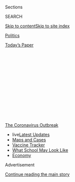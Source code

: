 <div id="app">

<div>

<div>

<div>

<div class="NYTAppHideMasthead css-1q2w90k e1suatyy0">

<div class="section css-ui9rw0 e1suatyy2">

<div class="css-eph4ug er09x8g0">

<div class="css-6n7j50">

</div>

<span class="css-1dv1kvn">Sections</span>

<div class="css-10488qs">

<span class="css-1dv1kvn">SEARCH</span>

</div>

[Skip to content](#site-content)[Skip to site
index](#site-index)

</div>

<div id="masthead-section-label" class="css-1wr3we4 eaxe0e00">

[Politics](https://www.nytimes.com/section/politics)

</div>

<div class="css-10698na e1huz5gh0">

</div>

</div>

<div id="masthead-bar-one" class="section hasLinks css-15hmgas e1csuq9d3">

<div class="css-uqyvli e1csuq9d0">

</div>

<div class="css-1uqjmks e1csuq9d1">

</div>

<div class="css-9e9ivx">

[](https://myaccount.nytimes.com/auth/login?response_type=cookie&client_id=vi)

</div>

<div class="css-1bvtpon e1csuq9d2">

[Today’s
Paper](https://www.nytimes.com/section/todayspaper)

</div>

</div>

</div>

</div>

<div data-aria-hidden="false">

<div id="site-content" data-role="main">

<div>

<div class="css-1aor85t" style="opacity:0.000000001;z-index:-1;visibility:hidden">

<div class="css-1hqnpie">

<div class="css-epjblv">

<span class="css-17xtcya">[Politics](/section/politics)</span><span class="css-x15j1o">|</span><span class="css-fwqvlz">Herman
Cain, Former C.E.O. and Presidential Candidate, Dies at
74</span>

</div>

<div class="css-k008qs">

<div class="css-1iwv8en">

<span class="css-18z7m18"></span>

<div>

</div>

</div>

<span class="css-1n6z4y">https://nyti.ms/3jUeJuC</span>

<div class="css-1705lsu">

<div class="css-4xjgmj">

<div class="css-4skfbu" data-role="toolbar" data-aria-label="Social Media Share buttons, Save button, and Comments Panel with current comment count" data-testid="share-tools">

  - 
  - 
  - 
  - 
    
    <div class="css-6n7j50">
    
    </div>

  - 

</div>

</div>

</div>

</div>

</div>

</div>

<div id="NYT_TOP_BANNER_REGION" class="css-13pd83m">

<div>

<div id="styln-prism-menu-1592847958612" class="section interactive-content interactive-size-medium css-1edisqu">

<div class="css-17ih8de interactive-body">

<div id="scroll-container" class="css-1gj85ro">

[<span class="styln-title-wrap"><span class="css-1pje3qr">The
Coronavirus</span><span class="css-1pje3qr">
Outbreak</span></span>](https://www.nytimes.com/news-event/coronavirus?action=click&pgtype=Article&state=default&region=TOP_BANNER&context=storylines_menu)

  - <span class="css-kqxiym" data-emphasize="true">live</span>[Latest
    Updates](https://www.nytimes.com/2020/08/01/world/coronavirus-covid-19.html?action=click&pgtype=Article&state=default&region=TOP_BANNER&context=storylines_menu)
  - [Maps and
    Cases](https://www.nytimes.com/interactive/2020/us/coronavirus-us-cases.html?action=click&pgtype=Article&state=default&region=TOP_BANNER&context=storylines_menu)
  - [Vaccine
    Tracker](https://www.nytimes.com/interactive/2020/science/coronavirus-vaccine-tracker.html?action=click&pgtype=Article&state=default&region=TOP_BANNER&context=storylines_menu)
  - [What School May Look
    Like](https://www.nytimes.com/interactive/2020/07/29/us/schools-reopening-coronavirus.html?action=click&pgtype=Article&state=default&region=TOP_BANNER&context=storylines_menu)
  - [Economy](https://www.nytimes.com/live/2020/07/31/business/stock-market-today-coronavirus?action=click&pgtype=Article&state=default&region=TOP_BANNER&context=storylines_menu)

</div>

</div>

</div>

</div>

</div>

<div id="top-wrapper" class="css-1sy8kpn">

<div id="top-slug" class="css-l9onyx">

Advertisement

</div>

[Continue reading the main
story](#after-top)

<div class="ad top-wrapper" style="text-align:center;height:100%;display:block;min-height:250px">

<div id="top" class="place-ad" data-position="top" data-size-key="top">

</div>

</div>

<div id="after-top">

</div>

</div>

<div>

<div id="sponsor-wrapper" class="css-1hyfx7x">

<div id="sponsor-slug" class="css-19vbshk">

Supported by

</div>

[Continue reading the main
story](#after-sponsor)

<div id="sponsor" class="ad sponsor-wrapper" style="text-align:center;height:100%;display:block">

</div>

<div id="after-sponsor">

</div>

</div>

<div class="css-186x18t">

</div>

<div class="css-1vkm6nb ehdk2mb0">

# Herman Cain, Former C.E.O. and Presidential Candidate, Dies at 74

</div>

Mr. Cain sought the 2012 Republican nomination and became an early
supporter of Donald Trump’s 2016 bid. He had been hospitalized with the
coronavirus.

<div class="css-79elbk" data-testid="photoviewer-wrapper">

<div class="css-z3e15g" data-testid="photoviewer-wrapper-hidden">

</div>

<div class="css-1a48zt4 ehw59r15" data-testid="photoviewer-children">

![<span class="css-16f3y1r e13ogyst0" data-aria-hidden="true">Herman
Cain in 2014. He attended President Trump’s rally in Tulsa, Okla., last
month and tested positive for the coronavirus shortly
after.</span><span class="css-cnj6d5 e1z0qqy90" itemprop="copyrightHolder"><span class="css-1ly73wi e1tej78p0">Credit...</span><span><span>Molly
Riley/Associated
Press</span></span></span>](https://static01.nyt.com/images/2020/07/30/business/30virus-briefing-cain/merlin_153836223_144af59d-79bf-43a7-9ff7-70dfae6248b8-articleLarge.jpg?quality=75&auto=webp&disable=upscale)

</div>

</div>

<div class="css-18e8msd">

<div class="css-vp77d3 epjyd6m0">

<div class="css-1baulvz">

By [<span class="css-1baulvz" itemprop="name">Aimee
Ortiz</span>](https://www.nytimes.com/by/aimee-ortiz) and
[<span class="css-1baulvz last-byline" itemprop="name">Katharine Q.
Seelye</span>](https://www.nytimes.com/by/katharine-q-seelye)

</div>

</div>

  - 
    
    <div class="css-ld3wwf e16638kd2">
    
    July 30,
    2020
    
    </div>

  - 
    
    <div class="css-4xjgmj">
    
    <div class="css-d8bdto" data-role="toolbar" data-aria-label="Social Media Share buttons, Save button, and Comments Panel with current comment count" data-testid="share-tools">
    
      - 
      - 
      - 
      - 
        
        <div class="css-6n7j50">
        
        </div>
    
      - 
    
    </div>
    
    </div>

</div>

</div>

<div class="section meteredContent css-1r7ky0e" name="articleBody" itemprop="articleBody">

<div class="css-1fanzo5 StoryBodyCompanionColumn">

<div class="css-53u6y8">

Herman Cain, who rose from poverty in the segregated South to become
chief executive of a successful pizza chain and then thrust himself into
the national spotlight by seeking the 2012 Republican presidential
nomination, has died. He was 74.

</div>

</div>

<div>

</div>

<div class="css-1fanzo5 StoryBodyCompanionColumn">

<div class="css-53u6y8">

His death was announced on Thursday [on his
website](https://hermancain.com/heartbroken-world-poorer-herman-cain-gone-lord/?utm_source=twitter&utm_medium=thenewvoice&utm_content=2020-07-30)
and on social media accounts. It did not say precisely when or where he
died. Dan Calabrese, the website’s editor, attributed the death to the
coronavirus, which President Trump, in a White House briefing, later
referred to as the “China virus” and a “horrible plague” in affirming it
as the cause.

</div>

</div>

<div class="css-1fanzo5 StoryBodyCompanionColumn">

<div class="css-53u6y8">

Mr. Cain had been hospitalized in the Atlanta area this month after
testing positive for the virus on June 29.

</div>

</div>

<div class="css-79elbk" data-testid="photoviewer-wrapper">

<div class="css-z3e15g" data-testid="photoviewer-wrapper-hidden">

</div>

<div class="css-1a48zt4 ehw59r15" data-testid="photoviewer-children">

![<span class="css-16f3y1r e13ogyst0" data-aria-hidden="true">Mr. Cain
in 1971, the year he earned a master’s degree in computer science at
Purdue
University.</span><span class="css-cnj6d5 e1z0qqy90" itemprop="copyrightHolder"><span class="css-1ly73wi e1tej78p0">Credit...</span><span>Cain
family, via
Zumapress</span></span>](https://static01.nyt.com/images/2020/07/31/obituaries/30Cain10-print/30Cain10-articleLarge.jpg?quality=75&auto=webp&disable=upscale)

</div>

</div>

<div class="css-1fanzo5 StoryBodyCompanionColumn">

<div class="css-53u6y8">

“We knew when he was first hospitalized with Covid-19 that this was
going to be a rough fight,” Mr. Calabrese said in the announcement,
adding, “Although he was basically pretty healthy in recent years, he
was still in a high-risk group because of his history with cancer.” Mr.
Cain had overcome colon and liver cancer in the mid-2000s.

Mr. Cain had attended President Trump’s indoor rally in Tulsa, Okla., on
June 20 and had done “a lot of traveling” recently, Mr. Calabrese said.

“I don’t think there’s any way to trace this to the one specific contact
that caused him to be infected,” he said at the time. “We’ll never
know.”

In a video posted to his website after the Tulsa rally, Mr. Cain [said
he had worn a
mask](https://hermancain.com/trump-tulsa-rally-i-was-there/?utm_source=twitter&utm_medium=thenewvoice&utm_content=2020-06-22)
while he was in groups of people. But he also [posted
photographs](https://twitter.com/THEHermanCain/status/1274489632886075398?s=20)
of himself on social media that showed him without a mask and surrounded
by people in the arena. Later, after Mr. Trump had scheduled an event at
Mount Rushmore in South Dakota, Mr. Cain wrote approvingly on Twitter
that masks would not be mandatory. “PEOPLE ARE FED UP\!” he wrote.

</div>

</div>

<div class="css-1fanzo5 StoryBodyCompanionColumn">

<div class="css-53u6y8">

On the stump, Mr. Cain called himself an ABC candidate — American Black
Conservative. He brought an irreverent style to the 2011 campaign as he
touted his by-the-bootstraps story in an appeal to Tea Party
conservatives.

</div>

</div>

<div class="css-79elbk" data-testid="photoviewer-wrapper">

<div class="css-z3e15g" data-testid="photoviewer-wrapper-hidden">

</div>

<div class="css-1a48zt4 ehw59r15" data-testid="photoviewer-children">

<div class="css-1xdhyk6 erfvjey0">

<span class="css-1ly73wi e1tej78p0">Image</span>

<div class="css-zjzyr8">

<div data-testid="lazyimage-container" style="height:257.1333333333334px">

</div>

</div>

</div>

<span class="css-16f3y1r e13ogyst0" data-aria-hidden="true">Mr. Cain in
McClellan, Ala., in October 2011, early in his campaign for the
Republican presidential
nomination.</span><span class="css-cnj6d5 e1z0qqy90" itemprop="copyrightHolder"><span class="css-1ly73wi e1tej78p0">Credit...</span><span>Rich
Addicks for The New York Times</span></span>

</div>

</div>

<div class="css-1fanzo5 StoryBodyCompanionColumn">

<div class="css-53u6y8">

He [dropped out of the
race](https://www.nytimes.com/2011/12/04/us/politics/herman-cain-suspends-his-presidential-campaign.html)
after he was accused of sexual misconduct, allegations he denied. But
his celebrity in conservative circles endured, and he became an ardent
ally of Mr. Trump.

Mr. Cain said he had become a Republican after a Black man at a
restaurant yelled out: “Black Republicans? There’s no such
thing.”

<div id="NYT_MAIN_CONTENT_1_REGION" class="css-9tf9ac">

<div>

<div id="styln-covid-updates-world" class="section interactive-content interactive-size-medium css-1ftcdic">

<div class="css-17ih8de interactive-body">

<div id="styln-briefing-block" data-asset-id="QXJ0aWNsZTpueXQ6Ly9hcnRpY2xlLzhiMjRmNTQ0LWVhMmUtNTlmNC1hMDZiLTM0YWI3YTlmN2E4YQ==">

<div class="briefing-block-header-section">

# [Latest Updates: Global Coronavirus Outbreak](https://www.nytimes.com/2020/08/01/world/coronavirus-covid-19.html?action=click&pgtype=Article&state=default&region=MAIN_CONTENT_1&context=storylines_live_updates)

<div class="briefing-block-ts">

Updated 2020-08-02T07:42:09.613Z

</div>

</div>

  - [The U.S. reels as July cases more than double the total of any
    other
    month.](https://www.nytimes.com/2020/08/01/world/coronavirus-covid-19.html?action=click&pgtype=Article&state=default&region=MAIN_CONTENT_1&context=storylines_live_updates#link-34047410)
  - [Top U.S. officials work to break an impasse over the federal
    jobless
    benefit.](https://www.nytimes.com/2020/08/01/world/coronavirus-covid-19.html?action=click&pgtype=Article&state=default&region=MAIN_CONTENT_1&context=storylines_live_updates#link-780ec966)
  - [Its outbreak untamed, Melbourne goes into even greater
    lockdown.](https://www.nytimes.com/2020/08/01/world/coronavirus-covid-19.html?action=click&pgtype=Article&state=default&region=MAIN_CONTENT_1&context=storylines_live_updates#link-2bc8948)

<div class="briefing-block-footer">

<div class="briefing-block-footer-meta">

[See more
updates](https://www.nytimes.com/2020/08/01/world/coronavirus-covid-19.html?action=click&pgtype=Article&state=default&region=MAIN_CONTENT_1&context=storylines_live_updates)

</div>

<div class="briefing-block-briefinglinks">

<span>More live coverage:</span>
[Markets](https://www.nytimes.com/live/2020/07/31/business/stock-market-today-coronavirus?action=click&pgtype=Article&state=default&region=MAIN_CONTENT_1&context=storylines_live_updates)

</div>

</div>

</div>

</div>

</div>

</div>

</div>

“When I got back to Omaha,” where he was living at he time, “I
registered as a Republican,” [he told The New York Times
Magazine](https://www.nytimes.com/2011/07/03/magazine/herman-cain-talks-about-herman-cain.html)
in 2011. “It haunted me for three days that someone would dare tell me
what party affiliation I should have.”

Mr. Cain’s 2011 presidential campaign was [not his
first](https://www.theatlantic.com/politics/archive/2011/10/herman-cain-for-senate-the-inside-story-of-his-first-insurgent-campaign/246668/)foray
into politics, but it catapulted him onto the national stage. His
platform was best known for his[9-9-9 tax
plan](https://www.nytimes.com/2011/10/13/us/politics/herman-cains-tax-plan-changes-gop-primary-math.html):
a flat 9 percent individual income tax rate, a 9 percent corporate tax
rate and a 9 percent national sales
tax.

</div>

</div>

<div class="css-79elbk" data-testid="photoviewer-wrapper">

<div class="css-z3e15g" data-testid="photoviewer-wrapper-hidden">

</div>

<div class="css-1a48zt4 ehw59r15" data-testid="photoviewer-children">

<div class="css-1xdhyk6 erfvjey0">

<span class="css-1ly73wi e1tej78p0">Image</span>

<div class="css-zjzyr8">

<div data-testid="lazyimage-container" style="height:257.77777777777777px">

</div>

</div>

</div>

<span class="css-16f3y1r e13ogyst0" data-aria-hidden="true">Mr. Cain at
a Republican presidential debate in November 2011 with Mitt Romney,
left, and Newt Gingrich. The cornerstone of his campaign was a tax plan
he called
“9-9-9.”</span><span class="css-cnj6d5 e1z0qqy90" itemprop="copyrightHolder"><span class="css-1ly73wi e1tej78p0">Credit...</span><span>Philip
Scott Andrews/The New York Times</span></span>

</div>

</div>

<div class="css-1fanzo5 StoryBodyCompanionColumn">

<div class="css-53u6y8">

After his campaign ended, he continued to appear at political
conferences and in the conservative news media. Once Mr. Trump took
office, Mr. Cain’s name was floated periodically as a potential addition
to the administration. President Trump considered naming him to a seat
on the [Federal Reserve
Board](https://www.nytimes.com/2019/04/22/us/politics/trump-herman-cain-federal-reserve.html)
last year, but several Republican senators indicated that they would
vote against his confirmation, partly because of the sexual harassment
accusations against him. He withdrew his name.

After the announcement of his death, Kayleigh McEnany, the White House
press secretary, wrote on Twitter that Mr. Cain had “embodied the
American dream and represented the very best of the American spirit.”

Herman Cain was born on Dec. 13, 1945, in Memphis, to Lenora (Davis) and
Luther Cain. His mother was a cleaning woman and domestic worker; his
father, who grew up on a farm, worked as a janitor and a barber and as a
chauffeur for Robert W. Woodruff, president of the Coca-Cola Company,
which is based in Atlanta, where Herman was raised.

Herman graduated from historically Black Morehouse College in Atlanta in
1967 with a bachelor’s degree in mathematics. He worked as a civilian
ballistics analyst for the Navy and earned his master’s degree in
computer science at Purdue University in 1971.

He married Gloria Etchison in 1968. She survives him, as do their
children, Melanie and Vincent, and four grandchildren. Mr. Cain’s
younger brother, Thurman L. Cain, died in 1999.

After finishing his education, Mr. Cain worked for Coca-Cola as a
computer systems analyst. He then moved to Minneapolis to work for
Pillsbury, and in 1978 he became an executive in the company’s
restaurant and foods
group.

</div>

</div>

<div class="css-79elbk" data-testid="photoviewer-wrapper">

<div class="css-z3e15g" data-testid="photoviewer-wrapper-hidden">

</div>

<div class="css-1a48zt4 ehw59r15" data-testid="photoviewer-children">

<div class="css-1xdhyk6 erfvjey0">

<span class="css-1ly73wi e1tej78p0">Image</span>

<div class="css-zjzyr8">

<div data-testid="lazyimage-container" style="height:249.39999999999998px">

</div>

</div>

</div>

<span class="css-16f3y1r e13ogyst0" data-aria-hidden="true">Mr. Cain
after speaking at the Pennsylvania Leadership Conference in Harrisburg
in
2012.</span><span class="css-cnj6d5 e1z0qqy90" itemprop="copyrightHolder"><span class="css-1ly73wi e1tej78p0">Credit...</span><span>Monica
Lopossay for The New York Times</span></span>

</div>

</div>

<div class="css-1fanzo5 StoryBodyCompanionColumn">

<div class="css-53u6y8">

At Pillsbury, Mr. Cain joined a training program at Burger King, a
company subsidiary, in which potential executives were trained from the
grill up, working as “Whopper floppers” and cleaning bathrooms. He rose
to oversee 400 Burger King franchises in the Philadelphia area, and his
success in improving their bottom line led Pillsbury to appoint him to
run its Godfather’s Pizza chain.

He served as chairman and chief executive of the chain from 1986 to 1996
and lived in Omaha, where the company was headquartered.

Mr. Cain first gained wide attention in 1994, when he had the chance to
spar with President Bill Clinton during a [nationally televised town
hall-style](http://www.youtube.com/watch?v=-WP5dYfBBzU) meeting on
health care. Mr. Cain insisted that a broad Clinton health care plan
would cost jobs. “If I’m forced to do this,” he asked, “what will I tell
those people whose jobs I’m forced to eliminate?”

Their polite, if pointed, back and forth — Mr. Clinton pushed back with
calculations that Mr. Cain declared “incorrect” — made the pizza
executive a minor celebrity, particularly among conservatives.

One was Jack Kemp, a leading Republican member of Congress, who shared
Mr. Cain’s free-market views. In 1996, when Bob Dole, the Republican
nominee for president, chose Mr. Kemp as his running mate, Mr. Cain
became an adviser to their campaign.

He left the pizza company in 1996 and became president of the National
Restaurant Association, a once-sleepy trade group that he transformed
into a lobbying
powerhouse.

<div id="NYT_MAIN_CONTENT_3_REGION" class="css-9tf9ac">

<div>

<div id="styln-prism-freeform-1594220623585" class="section interactive-content interactive-size-medium css-1ftcdic">

<div class="css-17ih8de interactive-body">

<div id="prism-freeform-block-62021" class="css-19mumt8" data-role="complementary" data-storyline="The Coronavirus Outbreak" data-truncated="true" tabindex="0">

<div class="css-a8d9oz">

<div class="css-eb027h">

[](https://www.nytimes.com/news-event/coronavirus?action=click&pgtype=Article&state=default&region=MAIN_CONTENT_3&context=storylines_faq)

### The Coronavirus Outbreak ›

#### Frequently Asked Questions

Updated July 27, 2020

  - #### Should I refinance my mortgage?
    
      - [It could be a good
        idea,](https://www.nytimes.com/article/coronavirus-money-unemployment.html?action=click&pgtype=Article&state=default&region=MAIN_CONTENT_3&context=storylines_faq)
        because mortgage rates have [never been
        lower.](https://www.nytimes.com/2020/07/16/business/mortgage-rates-below-3-percent.html?action=click&pgtype=Article&state=default&region=MAIN_CONTENT_3&context=storylines_faq)
        Refinancing requests have pushed mortgage applications to some
        of the highest levels since 2008, so be prepared to get in line.
        But defaults are also up, so if you’re thinking about buying a
        home, be aware that some lenders have tightened their standards.

  - #### What is school going to look like in September?
    
      - It is unlikely that many schools will return to a normal
        schedule this fall, requiring the grind of [online
        learning](https://www.nytimes.com/2020/06/05/us/coronavirus-education-lost-learning.html?action=click&pgtype=Article&state=default&region=MAIN_CONTENT_3&context=storylines_faq),
        [makeshift child
        care](https://www.nytimes.com/2020/05/29/us/coronavirus-child-care-centers.html?action=click&pgtype=Article&state=default&region=MAIN_CONTENT_3&context=storylines_faq)
        and [stunted
        workdays](https://www.nytimes.com/2020/06/03/business/economy/coronavirus-working-women.html?action=click&pgtype=Article&state=default&region=MAIN_CONTENT_3&context=storylines_faq)
        to continue. California’s two largest public school districts —
        Los Angeles and San Diego — said on July 13, that [instruction
        will be remote-only in the
        fall](https://www.nytimes.com/2020/07/13/us/lausd-san-diego-school-reopening.html?action=click&pgtype=Article&state=default&region=MAIN_CONTENT_3&context=storylines_faq),
        citing concerns that surging coronavirus infections in their
        areas pose too dire a risk for students and teachers. Together,
        the two districts enroll some 825,000 students. They are the
        largest in the country so far to abandon plans for even a
        partial physical return to classrooms when they reopen in
        August. For other districts, the solution won’t be an
        all-or-nothing approach. [Many
        systems](https://bioethics.jhu.edu/research-and-outreach/projects/eschool-initiative/school-policy-tracker/),
        including the nation’s largest, New York City, are devising
        [hybrid
        plans](https://www.nytimes.com/2020/06/26/us/coronavirus-schools-reopen-fall.html?action=click&pgtype=Article&state=default&region=MAIN_CONTENT_3&context=storylines_faq)
        that involve spending some days in classrooms and other days
        online. There’s no national policy on this yet, so check with
        your municipal school system regularly to see what is happening
        in your community.

  - #### Is the coronavirus airborne?
    
      - The coronavirus [can stay aloft for hours in tiny droplets in
        stagnant
        air](https://www.nytimes.com/2020/07/04/health/239-experts-with-one-big-claim-the-coronavirus-is-airborne.html?action=click&pgtype=Article&state=default&region=MAIN_CONTENT_3&context=storylines_faq),
        infecting people as they inhale, mounting scientific evidence
        suggests. This risk is highest in crowded indoor spaces with
        poor ventilation, and may help explain super-spreading events
        reported in meatpacking plants, churches and restaurants. [It’s
        unclear how often the virus is
        spread](https://www.nytimes.com/2020/07/06/health/coronavirus-airborne-aerosols.html?action=click&pgtype=Article&state=default&region=MAIN_CONTENT_3&context=storylines_faq)
        via these tiny droplets, or aerosols, compared with larger
        droplets that are expelled when a sick person coughs or sneezes,
        or transmitted through contact with contaminated surfaces, said
        Linsey Marr, an aerosol expert at Virginia Tech. Aerosols are
        released even when a person without symptoms exhales, talks or
        sings, according to Dr. Marr and more than 200 other experts,
        who [have outlined the evidence in an open letter to the World
        Health
        Organization](https://academic.oup.com/cid/article/doi/10.1093/cid/ciaa939/5867798).

  - #### What are the symptoms of coronavirus?
    
      - Common symptoms [include fever, a dry cough, fatigue and
        difficulty breathing or shortness of
        breath.](https://www.nytimes.com/article/symptoms-coronavirus.html?action=click&pgtype=Article&state=default&region=MAIN_CONTENT_3&context=storylines_faq)
        Some of these symptoms overlap with those of the flu, making
        detection difficult, but runny noses and stuffy sinuses are less
        common. [The C.D.C. has
        also](https://www.nytimes.com/2020/04/27/health/coronavirus-symptoms-cdc.html?action=click&pgtype=Article&state=default&region=MAIN_CONTENT_3&context=storylines_faq)
        added chills, muscle pain, sore throat, headache and a new loss
        of the sense of taste or smell as symptoms to look out for. Most
        people fall ill five to seven days after exposure, but symptoms
        may appear in as few as two days or as many as 14 days.

  - #### Does asymptomatic transmission of Covid-19 happen?
    
      - So far, the evidence seems to show it does. A widely cited
        [paper](https://www.nature.com/articles/s41591-020-0869-5)
        published in April suggests that people are most infectious
        about two days before the onset of coronavirus symptoms and
        estimated that 44 percent of new infections were a result of
        transmission from people who were not yet showing symptoms.
        Recently, a top expert at the World Health Organization stated
        that transmission of the coronavirus by people who did not have
        symptoms was “very rare,” [but she later walked back that
        statement.](https://www.nytimes.com/2020/06/09/world/coronavirus-updates.html?action=click&pgtype=Article&state=default&region=MAIN_CONTENT_3&context=storylines_faq#link-1f302e21)

<div id="styln-survey-component-62021" class="styln-survey-component" data-surveyname="faq" data-surveystoryline="coronavirus">

</div>

</div>

<div class="css-6mllg9">

</div>

<div class="css-pmm6ed">

<span class="css-5gimkt"></span>

</div>

</div>

</div>

</div>

</div>

</div>

</div>

At the time, anti-drunken-driving groups were trying to lower the legal
blood-alcohol limit to 0.08 percent from 0.10 percent, a change that
restaurant owners feared would hurt liquor sales. Mr. Cain called
instead for stiffer penalties for drunken driving. That argument drew a
pointed rebuke from Diane Riibe, a board member of Mothers Against Drunk
Driving.

</div>

</div>

<div class="css-1fanzo5 StoryBodyCompanionColumn">

<div class="css-53u6y8">

“Mr. Cain and those he represents are in the business of selling
alcohol,” Ms. Riibe wrote, “not saving lives.”

The restaurant association gave Mr. Cain an intimate view of the way
Washington worked. And it helped him lay the groundwork for his first
entry into electoral politics, a short-lived bid for the White House in
2000.

After that, he became co-chairman of the businessman Steve Forbes’s
unsuccessful presidential campaign. And that same year, he moved back to
Georgia to concentrate on his motivational speaking business and to
write books espousing his business and political philosophies.

They included “Speak as a Leader: Develop the Better Speaker in You”
(1999), “CEO of Self: You’re in Charge” (2001) and “They Think You’re
Stupid: Why Democrats Lost Your Vote and What Republicans Must Do to
Keep It” (2005).

He sought the Republican nomination for the Senate from Georgia in 2004
but lost badly in the primary to Johnny Isakson, who went on to win the
general election.

Less than two years later, Mr. Cain received a diagnosis of late-stage
colon cancer, which had spread to his liver. He recovered, and he later
said he believed that his survival had shown that God had other plans
for him. He credited God with persuading him to run for president after
Barack Obama, a Democrat, took office in early 2009.

Mr. Cain published a memoir, “This Is Herman Cain\!,” in 2011, just as
he was saddling up again for a presidential run. Some critics said he
was [running for president to sell his
book,](https://www.theatlantic.com/politics/archive/2011/10/herman-cain-skips-out-on-early-states-to-push-his-new-book/246260/)
and his travel schedule, which rarely took him to the early voting
states of Iowa and New Hampshire, resembled a book tour more than a
serious campaign.

</div>

</div>

<div class="css-1fanzo5 StoryBodyCompanionColumn">

<div class="css-53u6y8">

Still, he grabbed attention with his novel “9-9-9” plan. Thanks to the
strength of his debate performances and a [surprise
victory](http://thecaucus.blogs.nytimes.com/2011/09/24/herman-cain-wins-florida-straw-poll/ "post on The Caucus blog")
in a Florida straw poll in September, Mr. Cain did well in early
polling. He was essentially tied with Mitt Romney, the former
Massachusetts governor who had consistently led most polls and who
eventually became the Republican
nominee.

</div>

</div>

<div class="css-79elbk" data-testid="photoviewer-wrapper">

<div class="css-z3e15g" data-testid="photoviewer-wrapper-hidden">

</div>

<div class="css-1a48zt4 ehw59r15" data-testid="photoviewer-children">

<div class="css-1xdhyk6 erfvjey0">

<span class="css-1ly73wi e1tej78p0">Image</span>

<div class="css-zjzyr8">

<div data-testid="lazyimage-container" style="height:257.1333333333334px">

</div>

</div>

</div>

<span class="css-16f3y1r e13ogyst0" data-aria-hidden="true">Mr. Cain
campaigning in Birmingham, Ala., in 2011. He did well in early polling
but dropped out after allegations of sexual misconduct
surfaced.</span><span class="css-cnj6d5 e1z0qqy90" itemprop="copyrightHolder"><span class="css-1ly73wi e1tej78p0">Credit...</span><span>Rich
Addicks for The New York Times</span></span>

</div>

</div>

<div class="css-1fanzo5 StoryBodyCompanionColumn">

<div class="css-53u6y8">

Mr. Cain’s political downfall came as swiftly as his ascent, after
[Politico
reported](https://www.politico.com/story/2011/10/exclusive-2-women-accused-cain-of-inappropriate-behavior-067194)that
the National Restaurant Association had paid settlements to two former
employees who claimed Mr. Cain had sexually harassed them.

Other complaints piled up. He called them smears dreamed up by his
opponents and categorically denied them.

Then came a complaint by a woman named Ginger White, who contended [that
she had had a 13-year extramarital
affair](https://www.nytimes.com/2011/11/29/us/politics/cain-accused-of-affair-by-ginger-white.html)
with Mr. Cain that ended shortly before he announced his presidential
bid. Ms. White produced phone records to prove that they had called or
texted each other frequently, and Mr. Cain acknowledged giving her
financial support. He said his wife of 43 years had been unaware of what
he insisted was only a friendship.

With Ms. White’s revelation, some of Mr. Cain’s supporters and defenders
began backing away, and he eventually dropped out.

The flurry of attention he received in his presidential run helped him
land a job as a radio host in 2013. He also wrote columns for Newsmax
and appeared as a commentator on Fox News.

</div>

</div>

<div class="css-1fanzo5 StoryBodyCompanionColumn">

<div class="css-53u6y8">

During the 2016 election season, Mr. Trump, running as a businessman and
a brash political outsider, drew early comparisons to Mr. Cain. At a
time when many Republicans were skittish about Mr. Trump, Mr. Cain came
to his defense, pushing back against accusations that Mr. Trump was a
racist.

After Mr. Cain’s death was announced, Mr. Romney, now a senator from
Utah, took to Twitter to write: “Saddened that Herman Cain — a
formidable champion of business, politics and policy — has lost his
battle with Covid. St. Peter will soon hear ‘999\!’ Keep up the fight,
my friend.”

</div>

</div>

</div>

<div>

</div>

<div>

</div>

<div>

</div>

<div>

<div id="bottom-wrapper" class="css-1ede5it">

<div id="bottom-slug" class="css-l9onyx">

Advertisement

</div>

[Continue reading the main
story](#after-bottom)

<div id="bottom" class="ad bottom-wrapper" style="text-align:center;height:100%;display:block;min-height:90px">

</div>

<div id="after-bottom">

</div>

</div>

</div>

</div>

</div>

## Site Index

<div>

</div>

## Site Information Navigation

  - [© <span>2020</span> <span>The New York Times
    Company</span>](https://help.nytimes.com/hc/en-us/articles/115014792127-Copyright-notice)

<!-- end list -->

  - [NYTCo](https://www.nytco.com/)
  - [Contact
    Us](https://help.nytimes.com/hc/en-us/articles/115015385887-Contact-Us)
  - [Work with us](https://www.nytco.com/careers/)
  - [Advertise](https://nytmediakit.com/)
  - [T Brand Studio](http://www.tbrandstudio.com/)
  - [Your Ad
    Choices](https://www.nytimes.com/privacy/cookie-policy#how-do-i-manage-trackers)
  - [Privacy](https://www.nytimes.com/privacy)
  - [Terms of
    Service](https://help.nytimes.com/hc/en-us/articles/115014893428-Terms-of-service)
  - [Terms of
    Sale](https://help.nytimes.com/hc/en-us/articles/115014893968-Terms-of-sale)
  - [Site
    Map](https://spiderbites.nytimes.com)
  - [Help](https://help.nytimes.com/hc/en-us)
  - [Subscriptions](https://www.nytimes.com/subscription?campaignId=37WXW)

</div>

</div>

</div>

</div>
